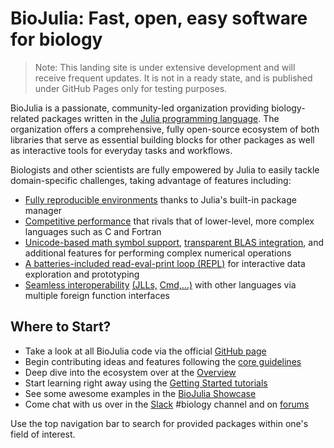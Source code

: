 # BioJulia: Fast, open, easy software for biology

> Note: This landing site is under extensive development and will receive
> frequent updates. It is not in a ready state, and is published under GitHub
> Pages only for testing purposes. 

BioJulia is a passionate, community-led organization providing biology-related
packages written in the [Julia programming language](https://julialang.org/).
The organization offers a comprehensive, fully open-source ecosystem of both
libraries that serve as essential building blocks for other packages as well as
interactive tools for everyday tasks and workflows. 

Biologists and other scientists are fully empowered by Julia to easily tackle
domain-specific challenges, taking advantage of features including:
* [Fully reproducible
  environments](https://pkgdocs.julialang.org/v1/environments/) thanks to
  Julia's built-in package manager
* [Competitive performance](https://julialang.org/benchmarks/) that rivals that
  of lower-level, more complex languages such as C and Fortran
* [Unicode-based math symbol
  support](https://docs.julialang.org/en/v1/manual/unicode-input/), [transparent
  BLAS
  integration](https://docs.julialang.org/en/v1/stdlib/LinearAlgebra/#man-linalg),
  and additional features for performing complex numerical operations   
* [A batteries-included read-eval-print loop
  (REPL)](https://docs.julialang.org/en/v1/stdlib/REPL/#The-Julia-REPL) for
  interactive data exploration and prototyping
* [Seamless
  interoperability](https://docs.julialang.org/en/v1/manual/calling-c-and-fortran-code/#Calling-C-and-Fortran-Code)
  [(JLLs,](https://docs.binarybuilder.org/stable/#Project-flow)
  [Cmd,...)](https://docs.julialang.org/en/v1/manual/running-external-programs/#Running-External-Programs)
  with other languages via multiple foreign function interfaces

## Where to Start?

* Take a look at all BioJulia code via the official [GitHub
    page](https://github.com/BioJulia)
* Begin contributing ideas and features following the [core
    guidelines](https://github.com/BioJulia/Contributing.git)
* Deep dive into the ecosystem over at the [Overview]()
* Start learning right away using the [Getting Started tutorials]()
* See some awesome examples in the [BioJulia Showcase]()
* Come chat with us over in the [Slack](https://julialang.org/slack/) #biology
    channel and on [forums](https://discourse.julialang.org/)

Use the top navigation bar to search for provided packages within one's field of
interest.

